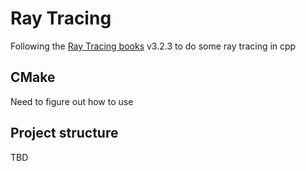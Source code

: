 # Ray Tracing

Following the [Ray Tracing books](https://github.com/RayTracing/raytracing.github.io/tree/master) v3.2.3 to do some ray tracing in cpp

## CMake

Need to figure out how to use

## Project structure

TBD
